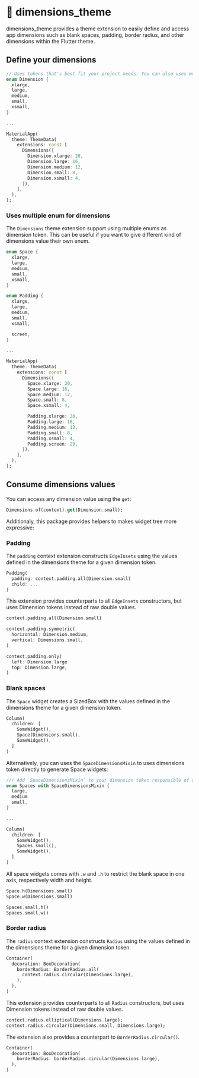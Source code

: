 # 📏 dimensions_theme
dimensions_theme provides a theme extension to easily define and access app dimensions such as blank spaces, padding, border radius, and other dimensions within the Flutter theme.


## Define your dimensions

```dart
// Uses tokens that's best fit your project needs. You can also uses multiple enums
enum Dimension {
  xlarge,
  large,
  medium,
  small,
  xsmall,
}

...

MaterialApp(
  theme: ThemeData(
    extensions: const [
      Dimensions({
        Dimension.xlarge: 20,
        Dimension.large: 16,
        Dimension.medium: 12,
        Dimension.small: 8,
        Dimension.xsmall: 4,
      }),
    ],
  ),
);
```

### Uses multiple enum for dimensions

The `Dimensions` theme extension support using multiple enums as dimension token.
This can be useful if you want to give different kind of dimensions value their own enum.

```dart
enum Space {
  xlarge,
  large,
  medium,
  small,
  xsmall,
}

enum Padding {
  xlarge,
  large,
  medium,
  small,
  xsmall,

  screen,
}

...

MaterialApp(
  theme: ThemeData(
    extensions: const [
      Dimensions({
        Space.xlarge: 20,
        Space.large: 16,
        Space.medium: 12,
        Space.small: 8,
        Space.xsmall: 4,

        Padding.xlarge: 20,
        Padding.large: 16,
        Padding.medium: 12,
        Padding.small: 8,
        Padding.xsmall: 4,
        Padding.screen: 20,
      }),
    ],
  ),
);
```

## Consume dimensions values

You can access any dimension value using the `get`:

```dart
Dimensions.of(context).get(Dimension.small);
```

Additionaly, this package provides helpers to makes widget tree more expressive:

### Padding

The `padding` context extension constructs `EdgeInsets` using the values defined in the dimensions theme for a given dimension token.

```dart
Padding(
  padding: context.padding.all(Dimension.small)
  child: ...
)
```

This extension provides counterparts to all `EdgeInsets` constructors, but uses Dimension tokens instead of raw double values.

```dart
context.padding.all(Dimension.small)

context.padding.symmetric(
  horizontal: Dimension.medium,
  vertical: Dimensions.small,
)

context.padding.only(
  left: Dimension.large
  top: Dimension.large,
)
```

### Blank spaces

The `Space` widget creates a SizedBox with the values defined in the dimensions theme for a given dimension token.

```dart
Column(
  children: [
    SomeWidget(),
    Space(Dimensions.small),
    SomeWidget(),
  ]
)
```

Alternatively, you can uses the `SpaceDimensionsMixin` to uses dimensions token directly to generate Space widgets:

```dart
/// Add `SpaceDimensionsMixin` to your dimension token responsible of spaces
enum Spaces with SpaceDimensionsMixin {
  large,
  medium
  small,
}

...

Column(
  children: [
    SomeWidget(),
    Spaces.small(),
    SomeWidget(),
  ]
)
```

All space widgets comes with `.w` and `.h` to restrict the blank space in one axis, respectively width and height.

```dart
Space.h(Dimensions.small)
Space.w(Dimensions.small)

Spaces.small.h()
Spaces.small.w()
```

### Border radius

The `radius` context extension constructs `Radius` using the values defined in the dimensions theme for a given dimension token.

```dart
Container(
  decoration: BoxDecoration(
    borderRadius: BorderRadius.all(
      context.radius.circular(Dimensions.large),
    ),
  ),
)
```

This extension provides counterparts to all `Radius` constructors, but uses Dimension tokens instead of raw double values.

```dart
context.radius.elliptical(Dimensions.large);
context.radius.circular(Dimensions.small, Dimensions.large);
```

The extension also provides a counterpart to `BorderRadius.circular()`.

```dart
Container(
  decoration: BoxDecoration(
    borderRadius: borderRadius.circular(Dimensions.large),
  ),
)
```